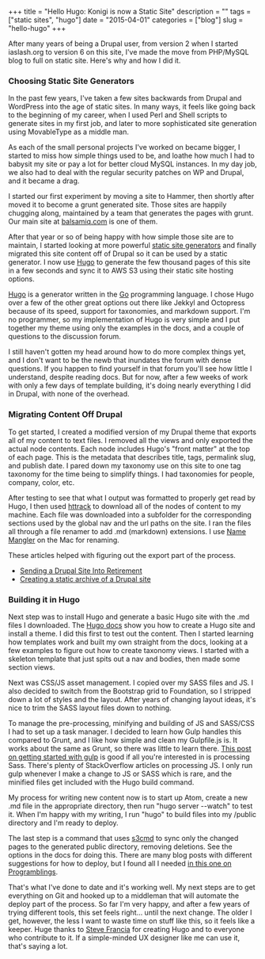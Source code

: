 +++
title = "Hello Hugo: Konigi is now a Static Site"
description = ""
tags = ["static sites", "hugo"]
date = "2015-04-01"
categories = ["blog"]
slug = "hello-hugo"
+++


After many years of being a Drupal user, from version 2 when I started iaslash.org to version 6 on this site, I've made the move from PHP/MySQL blog to full on static site. Here's why and how I did it.

### Choosing Static Site Generators
In the past few years, I've taken a few sites backwards from Drupal and WordPress into the age of static sites. In many ways, it feels like going back to the beginning of my career, when I used Perl and Shell scripts to generate sites in my first job, and later to more sophisticated site generation using MovableType as a middle man.

As each of the small personal projects I've worked on became bigger, I started to miss how simple things used to be, and loathe how much I had to babysit my site or pay a lot for better cloud MySQL instances. In my day job, we also had to deal with the regular security patches on WP and Drupal, and it became a drag.

I started our first experiment by moving a site to Hammer, then shortly after moved it to become a grunt generated site. Those sites are happily chugging along, maintained by a team that generates the pages with grunt. Our main site at [balsamiq.com](http://balsamiq.com) is one of them.

After that year or so of being happy with how simple those site are to maintain, I started looking at more powerful [static site generators](/tools/submissions/static-site-generator-directories/) and finally migrated this site content off of Drupal so it can be used by a static generator. I now use [Hugo](http://gohugo.io/) to generate the few thousand pages of this site in a few seconds and sync it to AWS S3 using their static site hosting options.

[Hugo](http://gohugo.io/) is a generator written in the [Go](https://golang.org/) programming language. I chose Hugo over a few of the other great options out there like Jekkyl and Octopress because of its speed, support for taxonomies, and markdown support. I'm no programmer, so my implementation of Hugo is very simple and I put together my theme using only the examples in the docs, and a couple of questions to the discussion forum.

I still haven't gotten my head around how to do more complex things yet, and I don't want to be the newb that inundates the forum with dense questions. If you happen to find yourself in that forum you'll see how little I understand, despite reading docs. But for now, after a few weeks of work with only a few days of template building, it's doing nearly everything I did in Drupal, with none of the overhead.

### Migrating Content Off Drupal
To get started, I created a modified version of my Drupal theme that exports all of my content to text files. I removed all the views and only exported the actual node contents. Each node includes Hugo's "front matter" at the top of each page. This is the metadata that describes title, tags, permalink slug, and publish date. I pared down my taxonomy use on this site to one tag taxonomy for the time being to simplify things. I had taxonomies for people, company, color, etc.

After testing to see that what I output was formatted to properly get read by Hugo, I then used [httrack](http://www.httrack.com/) to download all of the nodes of content to my machine. Each file was downloaded into a subfolder for the corresponding sections used by the global nav and the url paths on the site. I ran the files all through a file renamer to add .md (markdown) extensions. I use [Name Mangler](http://manytricks.com/namemangler/) on the Mac for renaming.

These articles helped with figuring out the export part of the process.

* [Sending a Drupal Site Into Retirement](https://www.lullabot.com/blog/article/sending-drupal-site-retirement)
* [Creating a static archive of a Drupal site](https://www.drupal.org/node/27882)

### Building it in Hugo

Next step was to install Hugo and generate a basic Hugo site with the .md files I downloaded. The [Hugo docs](http://gohugo.io/overview/introduction/) show you how to create a Hugo site and install a theme. I did this first to test out the content. Then I started learning how templates work and built my own straight from the docs, looking at a few examples to figure out how to create taxonomy views. I started with a skeleton template that just spits out a nav and bodies, then made some section views.

Next was CSS/JS asset management. I copied over my SASS files and JS. I also decided to switch from the Bootstrap grid to Foundation, so I stripped down a lot of styles and the layout. After years of changing layout ideas, it's nice to trim the SASS layout files down to nothing.

To manage the pre-processing, minifying and building of JS and SASS/CSS I had to set up a task manager. I decided to learn how Gulp handles this compared to Grunt, and I like how simple and clean my Gulpfile.js is. It works about the same as Grunt, so there was little to learn there. [This post on getting started with gulp](http://markgoodyear.com/2014/01/getting-started-with-gulp/) is good if all you're interested in is processing Sass. There's plenty of StackOverflow articles on processing JS. I only run gulp whenever I make a change to JS or SASS which is rare, and the minified files get included with the Hugo build command.

My process for writing new content now is to start up Atom, create a new .md file in the appropriate directory, then run "hugo server --watch" to test it. When I'm happy with my writing, I run "hugo" to build files into my /public directory and I'm ready to deploy.

The last step is a command that uses [s3cmd](http://s3tools.org/s3cmd) to sync only the changed pages to the generated public directory, removing deletions. See the options in the docs for doing this. There are many blog posts with different suggestions for how to deploy, but I found all I needed [in this one on Programblings](http://www.programblings.com/2013/07/12/hosting-a-website-on-s3/).

That's what I've done to date and it's working well. My next steps are to get everything on Git and hooked up to a middleman that will automate the deploy part of the process. So far I'm very happy, and after a few years of trying different tools, this set feels right... until the next change. The older I get, however, the less I want to waste time on stuff like this, so it feels like a keeper. Huge thanks to <a href="http://spf13.com/">Steve Francia</a> for creating Hugo and to everyone who contribute to it. If a simple-minded UX designer like me can use it, that's saying a lot.
